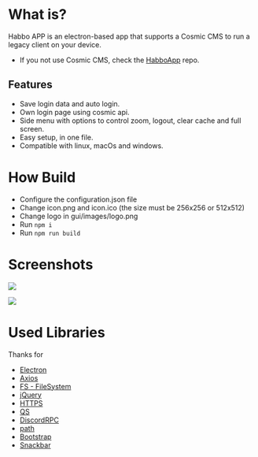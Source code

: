 # What is?
Habbo APP is an electron-based app that supports a Cosmic CMS to run a legacy client on your device.
- If you not use Cosmic CMS, check the [HabboApp](https://github.com/pedruhb/HabboApp) repo.

## Features
- Save login data and auto login.
- Own login page using cosmic api.
- Side menu with options to control zoom, logout, clear cache and full screen.
- Easy setup, in one file.
- Compatible with linux, macOs and windows.

# How Build
- Configure the configuration.json file
- Change icon.png and icon.ico (the size must be 256x256 or 512x512)
- Change logo in gui/images/logo.png
- Run `npm i`
- Run `npm run build`

# Screenshots

![](https://i.imgur.com/oDaypEG.png)

![](https://i.imgur.com/nwoOlIH.png)

# Used Libraries
Thanks for
- [Electron](https://www.electronjs.org/)
- [Axios](https://github.com/axios/axios)
- [FS - FileSystem](https://nodejs.org/api/fs.html)
- [jQuery](https://jquery.com/)
- [HTTPS](https://www.npmjs.com/package/https)
- [QS](https://www.npmjs.com/package/qs)
- [DiscordRPC](https://github.com/discordjs/RPC)
- [path](https://nodejs.org/api/path.html)
- [Bootstrap](https://getbootstrap.com/)
- [Snackbar](https://www.polonel.com/snackbar/)
